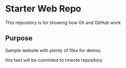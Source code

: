 # Starter Web Repo

This repository is for showing how Git and GitHub work

## Purpose

Sample website with plenty of files for demos

this text will be commited to rmeote repository 